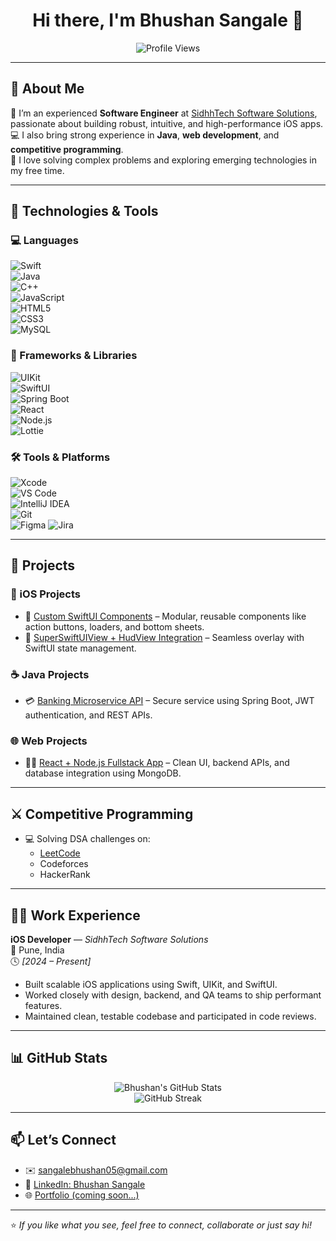 <h1 align="center">Hi there, I'm Bhushan Sangale 👋</h1>
<p align="center">
  <img src="https://komarev.com/ghpvc/?username=SangaleBhushan&label=Profile%20views&color=0e75b6&style=flat" alt="Profile Views" />
</p>

---

## 💼 About Me

🎯 I’m an experienced **Software Engineer** at [SidhhTech Software Solutions](https://www.sidhhatech.com), passionate about building robust, intuitive, and high-performance iOS apps.  
💻 I also bring strong experience in **Java**, **web development**, and **competitive programming**.  
🚀 I love solving complex problems and exploring emerging technologies in my free time.

---

## 🔧 Technologies & Tools

### 💻 Languages  
![Swift](https://img.shields.io/badge/-Swift-FA7343?logo=swift&logoColor=white&style=flat)  
![Java](https://img.shields.io/badge/-Java-007396?logo=java&logoColor=white&style=flat)  
![C++](https://img.shields.io/badge/-C++-00599C?logo=c%2B%2B&logoColor=white&style=flat)  
![JavaScript](https://img.shields.io/badge/-JavaScript-F7DF1E?logo=javascript&logoColor=black&style=flat)  
![HTML5](https://img.shields.io/badge/-HTML5-E34F26?logo=html5&logoColor=white&style=flat)  
![CSS3](https://img.shields.io/badge/-CSS3-1572B6?logo=css3&logoColor=white&style=flat)  
![MySQL](https://img.shields.io/badge/-MySQL-4479A1?logo=mysql&logoColor=white&style=flat)

### 🧰 Frameworks & Libraries  
![UIKit](https://img.shields.io/badge/-UIKit-2396F3?logo=apple&logoColor=white&style=flat)  
![SwiftUI](https://img.shields.io/badge/-SwiftUI-46A2F1?logo=swift&logoColor=white&style=flat)  
![Spring Boot](https://img.shields.io/badge/-Spring%20Boot-6DB33F?logo=springboot&logoColor=white&style=flat)  
![React](https://img.shields.io/badge/-React.js-61DAFB?logo=react&logoColor=black&style=flat)  
![Node.js](https://img.shields.io/badge/-Node.js-339933?logo=node.js&logoColor=white&style=flat)  
![Lottie](https://img.shields.io/badge/-Lottie-FF4088?style=flat&logo=lottie&logoColor=white)

### 🛠️ Tools & Platforms  
![Xcode](https://img.shields.io/badge/-Xcode-147EFB?logo=xcode&logoColor=white&style=flat)  
![VS Code](https://img.shields.io/badge/-VS%20Code-007ACC?logo=visual-studio-code&logoColor=white&style=flat)  
![IntelliJ IDEA](https://img.shields.io/badge/-IntelliJ%20IDEA-000000?logo=intellijidea&logoColor=white&style=flat)  
![Git](https://img.shields.io/badge/-Git-F05032?logo=git&logoColor=white&style=flat)  
![Figma](https://img.shields.io/badge/-Figma-F24E1E?logo=figma&logoColor=white&style=flat)
![Jira](https://img.shields.io/badge/-Jira-F24E1E?logo=figma&logoColor=white&style=flat)



---

## 🧠 Projects

### 📱 iOS Projects
- 🎨 [Custom SwiftUI Components](https://github.com/SangaleBhushan/Expense_Tracker_App) – Modular, reusable components like action buttons, loaders, and bottom sheets.
- 🧾 [SuperSwiftUIView + HudView Integration](https://github.com/SangaleBhushan) – Seamless overlay with SwiftUI state management.

### ☕ Java Projects
- 💳 [Banking Microservice API](https://github.com/SangaleBhushan) – Secure service using Spring Boot, JWT authentication, and REST APIs.

### 🌐 Web Projects
- 🧑‍💻 [React + Node.js Fullstack App](https://github.com/SangaleBhushan/Binge-Guide) – Clean UI, backend APIs, and database integration using MongoDB.

---

## ⚔️ Competitive Programming

- 💻 Solving DSA challenges on:
  - [LeetCode](https://leetcode.com/u/Bhushan_Sangale15/)
  - Codeforces
  - HackerRank

---

## 👨‍💼 Work Experience

**iOS Developer** — *SidhhTech Software Solutions*  
📍 Pune, India  
🕓 *[2024 – Present]*  
- Built scalable iOS applications using Swift, UIKit, and SwiftUI.
- Worked closely with design, backend, and QA teams to ship performant features.
- Maintained clean, testable codebase and participated in code reviews.

---

## 📊 GitHub Stats

<p align="center">
  <img src="https://github-readme-stats.vercel.app/api?username=SangaleBhushan&show_icons=true&theme=radical" alt="Bhushan's GitHub Stats" />
  <br />
  <img src="https://github-readme-streak-stats.herokuapp.com?user=SangaleBhushan&theme=radical" alt="GitHub Streak" />
</p>

---

## 📫 Let’s Connect

- ✉️ [sangalebhushan05@gmail.com](mailto:sangalebhushan05@gmail.com)  
- 💼 [LinkedIn: Bhushan Sangale](https://www.linkedin.com/in/bhushan-sangale-8b198a227/)  
- 🌐 [Portfolio (coming soon...)]()

---

⭐ *If you like what you see, feel free to connect, collaborate or just say hi!*
